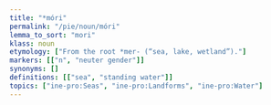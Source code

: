 ```yaml
---
title: "*móri"
permalink: "/pie/noun/móri"
lemma_to_sort: "mori"
klass: noun
etymology: ["From the root *mer- (“sea, lake, wetland”)."]
markers: [["n", "neuter gender"]]
synonyms: []
definitions: [["sea", "standing water"]]
topics: ["ine-pro:Seas", "ine-pro:Landforms", "ine-pro:Water"]
---
```


